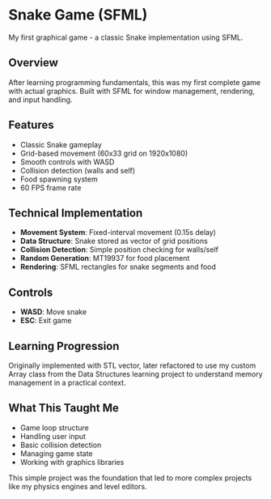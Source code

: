 # Snake Game (SFML)
My first graphical game - a classic Snake implementation using SFML.

## Overview
After learning programming fundamentals, this was my first complete game with actual graphics. Built with SFML for window management, rendering, and input handling.

## Features
- Classic Snake gameplay
- Grid-based movement (60x33 grid on 1920x1080)
- Smooth controls with WASD
- Collision detection (walls and self)
- Food spawning system
- 60 FPS frame rate

## Technical Implementation
- **Movement System**: Fixed-interval movement (0.15s delay)
- **Data Structure**: Snake stored as vector of grid positions
- **Collision Detection**: Simple position checking for walls/self
- **Random Generation**: MT19937 for food placement
- **Rendering**: SFML rectangles for snake segments and food

## Controls
- **WASD**: Move snake
- **ESC**: Exit game

## Learning Progression
Originally implemented with STL vector, later refactored to use my custom Array class from the Data Structures learning project to understand memory management in a practical context.

## What This Taught Me
- Game loop structure
- Handling user input
- Basic collision detection
- Managing game state
- Working with graphics libraries

This simple project was the foundation that led to more complex projects like my physics engines and level editors.
